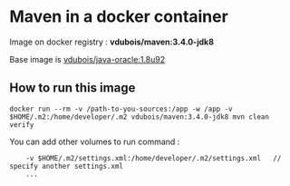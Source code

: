 # Maven in a docker container

Image on docker registry : **vdubois/maven:3.4.0-jdk8**

Base image is [vdubois/java-oracle:1.8u92](https://github.com/vdubois/dockerfiles/tree/master/dev/java/oracle/jdk1.8)

## How to run this image

```
docker run --rm -v /path-to-you-sources:/app -w /app -v $HOME/.m2:/home/developer/.m2 vdubois/maven:3.4.0-jdk8 mvn clean verify
```

You can add other volumes to run command :

```
    -v $HOME/.m2/settings.xml:/home/developer/.m2/settings.xml   // specify another settings.xml
    ...
```
